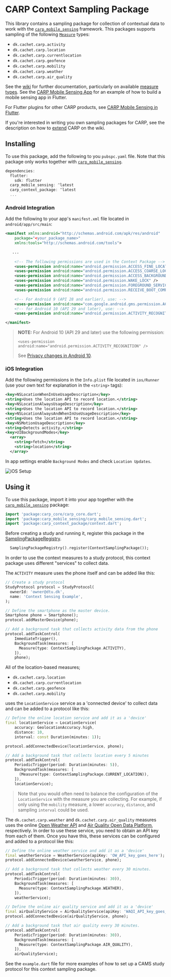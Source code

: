# CARP Context Sampling Package

This library contains a sampling package for collection of contextual data to work with the [`carp_mobile_sensing`](https://pub.dartlang.org/packages/carp_mobile_sensing) framework.
This packages supports sampling of the following [`Measure`](https://pub.dev/documentation/carp_core/latest/carp_core_protocols/Measure-class.html) types:

* `dk.cachet.carp.activity`
* `dk.cachet.carp.location`
* `dk.cachet.carp.currentlocation`
* `dk.cachet.carp.geofence`
* `dk.cachet.carp.mobility`
* `dk.cachet.carp.weather`
* `dk.cachet.carp.air_quality`

See the [wiki](https://github.com/cph-cachet/carp.sensing-flutter/wiki) for further documentation, particularly on available [measure types](https://github.com/cph-cachet/carp.sensing-flutter/wiki/A.-Measure-Types).
See the [CARP Mobile Sensing App](https://github.com/cph-cachet/carp.sensing-flutter/tree/master/apps/carp_mobile_sensing_app) for an example of how to build a mobile sensing app in Flutter.

For Flutter plugins for other CARP products, see [CARP Mobile Sensing in Flutter](https://github.com/cph-cachet/carp.sensing-flutter).

If you're interested in writing you own sampling packages for CARP, see the description on
how to [extend](https://github.com/cph-cachet/carp.sensing-flutter/wiki/5.-Extending-CARP-Mobile-Sensing) CARP on the wiki.

## Installing

To use this package, add the following to you `pubspc.yaml` file. Note that this package only works together with [`carp_mobile_sensing`](https://pub.dev/packages/carp_mobile_sensing).

`````dart
dependencies:
  flutter:
    sdk: flutter
  carp_mobile_sensing: ^latest
  carp_context_package: ^latest
  ...
`````

### Android Integration

Add the following to your app's `manifest.xml` file located in `android/app/src/main`:

````xml
<manifest xmlns:android="http://schemas.android.com/apk/res/android"
    package="<your_package_name>"
    xmlns:tools="http://schemas.android.com/tools">

   ...
   
    <!-- The following permissions are used in the Context Package -->
    <uses-permission android:name="android.permission.ACCESS_FINE_LOCATION" />
    <uses-permission android:name="android.permission.ACCESS_COARSE_LOCATION" />
    <uses-permission android:name="android.permission.ACCESS_BACKGROUND_LOCATION" />
    <uses-permission android:name="android.permission.WAKE_LOCK" />
    <uses-permission android:name="android.permission.FOREGROUND_SERVICE" />
    <uses-permission android:name="android.permission.RECEIVE_BOOT_COMPLETED"/>

    <!-- For Android 9 (API 28 and earlier), use: -->
    <uses-permission android:name="com.google.android.gms.permission.ACTIVITY_RECOGNITION" />
    <!-- for Android 10 (API 29 and later), use: -->
    <uses-permission android:name="android.permission.ACTIVITY_RECOGNITION" />

</manifest>
````

> **NOTE:** For Android 10 (API 29 and later) use the following permission:
>
> `<uses-permission android:name="android.permission.ACTIVITY_RECOGNITION" />`
>
> See [Privacy changes in Android 10](https://developer.android.com/about/versions/10/privacy/changes#physical-activity-recognition).

### iOS Integration

Add the following permissions in the `Info.plist` file located in `ios/Runner` (use your own text for explanation in the `<string>` tags):

```xml
<key>NSLocationWhenInUseUsageDescription</key>
<string>Uses the location API to record location.</string>
<key>NSLocationAlwaysUsageDescription</key>
<string>Uses the location API to record location.</string>
<key>NSLocationAlwaysAndWhenInUseUsageDescription</key>
<string>Uses the location API to record location.</string>
<key>NSMotionUsageDescription</key>
<string>Detects activity.</string>
<key>UIBackgroundModes</key>
  <array>
    <string>fetch</string>
    <string>location</string>
  </array>
```

In app settings enable `Background Modes` and check `Location Updates`.

![iOS Setup](https://raw.githubusercontent.com/wiki/rekab-app/background_locator/images/background_location_update.png)

## Using it

To use this package, import it into your app together with the
[`carp_mobile_sensing`](https://pub.dartlang.org/packages/carp_mobile_sensing) package:

`````dart
import 'package:carp_core/carp_core.dart';
import 'package:carp_mobile_sensing/carp_mobile_sensing.dart';
import 'package:carp_context_package/context.dart';
`````

Before creating a study and running it, register this package in the [SamplingPackageRegistry](https://pub.dev/documentation/carp_mobile_sensing/latest/runtime/SamplingPackageRegistry-class.html).

````dart
  SamplingPackageRegistry().register(ContextSamplingPackage());
````

In order to use the context measures to a study protocol, this context package uses different "services" to collect data.

The `ACTIVITY` measure uses the phone itself and can be added like this:

```dart
// Create a study protocol
StudyProtocol protocol = StudyProtocol(
  ownerId: 'owner@dtu.dk',
  name: 'Context Sensing Example',
);

// Define the smartphone as the master device.
Smartphone phone = Smartphone();
protocol.addMasterDevice(phone);

// Add a background task that collects activity data from the phone
protocol.addTaskControl(
    ImmediateTrigger(),
    BackgroundTask(measures: [
      Measure(type: ContextSamplingPackage.ACTIVITY),
    ]),
    phone);
```

All of the location-based measures;

* `dk.cachet.carp.location`
* `dk.cachet.carp.currentlocation`
* `dk.cachet.carp.geofence`
* `dk.cachet.carp.mobility`

uses the `LocationService` service as a 'connected device' to collect data and can be added to a protocol like this:

```dart
// Define the online location service and add it as a 'device'
final locationService = LocationService(
    accuracy: GeolocationAccuracy.high,
    distance: 10,
    interval: const Duration(minutes: 1));

protocol.addConnectedDevice(locationService, phone);

// Add a background task that collects location every 5 minutes
protocol.addTaskControl(
    PeriodicTrigger(period: Duration(minutes: 5)),
    BackgroundTask(measures: [
      (Measure(type: ContextSamplingPackage.CURRENT_LOCATION)),
    ]),
    locationService);
```

> Note that you would often need to balance the configuration of the `LocationService` with the measure you are collecting. For example, if only using the `mobility` measure, a lower `accuracy`, `distance`, and sampling `interval` could be used.

The `dk.cachet.carp.weather` and `dk.cachet.carp.air_quality` measures uses the online [Open Weather API](https://openweathermap.org/api) and [Air Quality Open Data Platform](https://aqicn.org/data-platform/token/#/), respectively.
In order to use these service, you need to obtain an API key from each of them.
Once you have this, these services can be configured and added to a protocol like this:

```dart
// Define the online weather service and add it as a 'device'
final weatherService = WeatherService(apiKey: 'OW_API_key_goes_here');
protocol.addConnectedDevice(weatherService, phone);

// Add a background task that collects weather every 30 minutes.
protocol.addTaskControl(
    PeriodicTrigger(period: Duration(minutes: 30)),
    BackgroundTask(measures: [
      Measure(type: ContextSamplingPackage.WEATHER),
    ]),
    weatherService);

// Define the online air quality service and add it as a 'device'
final airQualityService = AirQualityService(apiKey: 'WAQI_API_key_goes_here');
protocol.addConnectedDevice(airQualityService, phone);

// Add a background task that air quality every 30 minutes.
protocol.addTaskControl(
    PeriodicTrigger(period: Duration(minutes: 30)),
    BackgroundTask(measures: [
      Measure(type: ContextSamplingPackage.AIR_QUALITY),
    ]),
    airQualityService);
```

See the `example.dart` file for more examples of how to set up a CAMS study protocol for this context sampling package.
